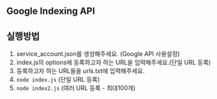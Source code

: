 ## Google Indexing API 


## 실행방법
1. service_account.json를 생성해주세요. (Google API 사용설정)
2. index.js의 options에 등록하고자 하는 URL을 입력해주세요.(단일 URL 등록)
3. 등록하고자 하는 URL들을 urls.txt에 입력해주세요.
4. ```node index.js``` (단일 URL 등록)
5. ```node index2.js``` (여러 URL 등록 - 최대100개)

